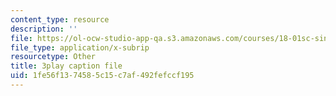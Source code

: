 ```yaml
---
content_type: resource
description: ''
file: https://ol-ocw-studio-app-qa.s3.amazonaws.com/courses/18-01sc-single-variable-calculus-fall-2010/1fe56f1374585c15c7af492fefccf195_wOHrNt9ScYs.srt
file_type: application/x-subrip
resourcetype: Other
title: 3play caption file
uid: 1fe56f13-7458-5c15-c7af-492fefccf195
---
```


